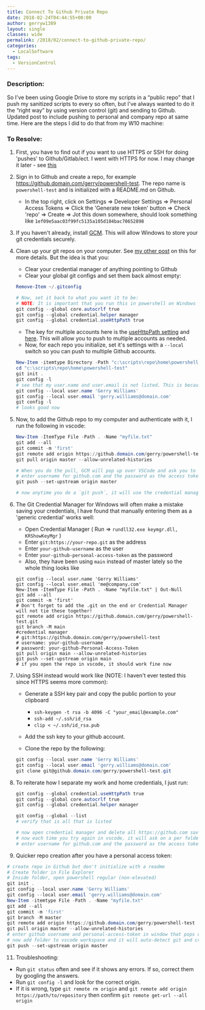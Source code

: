 ```yaml
---
title: Connect To Github Private Repo
date: 2018-02-24T04:44:55+00:00
author: gerryw1389
layout: single
classes: wide
permalink: /2018/02/connect-to-github-private-repo/
categories:
  - LocalSoftware
tags:
  - VersionControl
---
```

<!--more-->

### Description:

So I've been using Google Drive to store my scripts in a &#8220;public repo&#8221; that I push my sanitized scripts to every so often, but I've always wanted to do it the &#8220;right way&#8221; by using version control (git) and sending to Github. Updated post to include pushing to personal and company repo at same time. Here are the steps I did to do that from my W10 machine:

### To Resolve:

1. First, you have to find out if you want to use HTTPS or SSH for doing 'pushes' to Github/Gitlab/ect. I went with HTTPS for now. I may change it later - see [this](https://stackoverflow.com/questions/18520061/using-https-or-ssh-with-github)

2. Sign in to Github and create a repo, for example https://github.domain.com/gerry/powershell-test. The repo name is `powershell-test` and is initialized with a README.md on Github.
   
   - In the top right, click on Settings => Developer Settings => Personal Access Tokens => Click the 'Generate new token' button => Check 'repo' => Create => Jot this down somewhere, should look something like `1ef09e5aac03f99fc5135a105d104bac70652898`

3. If you haven't already, install [GCM](https://github.com/microsoft/Git-Credential-Manager-Core/releases/). This will allow Windows to store your git credentials securely.

4. Clean up your git repos on your computer. See [my other post](https://automationadmin.com/2019/06/notes-on-git/) on this for more details. But the idea is that you:

   - Clear your credential manager of anything pointing to Github
   - Clear your global git configs and set them back almost empty:

   ```powershell
   Remove-Item ~/.gitconfig

   # Now, set it back to what you want it to be:
   # NOTE: It is important that you run this in powershell on Windows if you have WSL installed. If you do this in bash, vscode will ignore your git config.
   git config --global core.autocrlf true
   git config --global credential.helper manager
   git config --global credential.useHttpPath true
   ```

   - The key for multiple accounts here is the [useHttpPath setting](https://git-scm.com/docs/git-config) and [here](https://dev.to/configcat/lazy-man-s-guide-multiple-github-https-accounts-on-windows-2mad). This will allow you to push to multiple accounts as needed.
   - Now, for each repo you initialize, set it's settings with a `--local` switch so you can push to multiple Github accounts.

   ```powershell
   New-Item -itemtype Directory -Path "c:\scripts\repo\home\powershell-test"
   cd "c:\scripts\repo\home\powershell-test"
   git init .
   git config -l
   # see that my user.name and user.email is not listed. This is because all that is inherited at this time is git Global settings. We will need these set for commits so we add them like:
   git config --local user.name 'Gerry Williams'
   git config --local user.email 'gerry.williams@domain.com'
   git config -l
   # looks good now
   ```

5. Now, to add the Github repo to my computer and authenticate with it, I run the following in vscode:

   ```powershell
   New-Item -ItemType File -Path . -Name "myfile.txt"
   git add --all
   git commit -m 'first'
   git remote add origin https://github.domain.com/gerry/powershell-test
   git pull origin master --allow-unrelated-histories

   # When you do the pull, GCM will pop up over VSCode and ask you to enter credentials into it instead of vscode
   # enter username for github.com and the password as the access token
   git push --set-upstream origin master

   # now anytime you do a `git push`, it will use the credential manager and shouldn't ask for a password
   ```

6. The Git Credential Manager for Windows will often make a mistake saving your credentials, I have found that manually entering them as a 'generic credential' works well:
   - Open Credential Manager ( Run => `rundll32.exe keymgr.dll, KRShowKeyMgr` )
   - Enter `git:https://your-repo.git` as the address
   - Enter `your-github-username` as the user
   - Enter `your-github-personal-access-token` as the password
   - Also, they have been using `main` instead of master lately so the whole thing looks like 

   ```shell
   git config --local user.name 'Gerry Williams'
   git config --local user.email 'me@company.com'
   New-Item -ItemType File -Path . -Name "myfile.txt" | Out-Null
   git add --all
   git commit -m 'first'
   # Don't forget to add the .git on the end or Credential Manager will not tie these together!
   git remote add origin https://github.domain.com/gerry/powershell-test.git
   git branch -M main
   #credential manager
   # git:https://github.domain.com/gerry/powershell-test
   # username: your-github-username
   # password: your-github-Personal-Access-Token
   git pull origin main --allow-unrelated-histories
   git push --set-upstream origin main
   # if you open the repo in vscode, it should work fine now
   ```

7. Using SSH instead would work like (NOTE: I haven't ever tested this since HTTPS seems more common):
   
   - Generate a SSH key pair and copy the public portion to your clipboard
     - `ssh-keygen -t rsa -b 4096 -C "your_email@example.com"`
     - `ssh-add ~/.ssh/id_rsa`
     - `clip < ~/.ssh/id_rsa.pub`

   - Add the ssh key to your github account.
   - Clone the repo by the following:

   ```powershell
   git config --local user.name 'Gerry Williams'
   git config --local user.email 'gerry.williams@domain.com'
   git clone git@github.domain.com/gerry/powershell-test.git
   ```

8. To reiterate how I separate my work and home credentials, I just run:

   ```powershell
   git config --global credential.useHttpPath true
   git config --global core.autocrlf true
   git config --global credential.helper manager

   git config --global --list
   # verify that is all that is listed

   # now open credential manager and delete all https://github.com saved credentials
   # now each time you try again in vscode, it will ask on a per folder basis
   # enter username for github.com and the password as the access token, GCM will update Credential Manager for you.
   ```

9.  Quicker repo creation after you have a personal access token:

   ```powershell
   # create repo in Github but don't initialize with a readme
   # Create folder in File Explorer
   # Inside folder, open powershell regular (non-elevated)
   git init .
   git config --local user.name 'Gerry Williams'
   git config --local user.email 'gerry.williams@domain.com'
   New-Item -itemtype File -Path . -Name "myfile.txt"
   git add --all
   git commit -m 'first'
   git branch -M master
   git remote add origin https://github.domain.com/gerry/powershell-test
   git pull origin master --allow-unrelated-histories
   # enter github username and personal-access-token in window that pops up.
   # now add folder to vscode workspace and it will auto-detect git and credentials
   git push --set-upstream origin master
   ```

11. Troubleshooting:
   - Run `git status` often and see if it shows any errors. If so, correct them by googling the answers.
   - Run `git config -l` and look for the correct origin. 
   - If it is wrong, type `git remote rm origin` and `git remote add origin https://path/to/repository` then confirm `git remote get-url --all origin`


